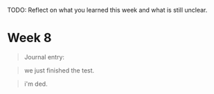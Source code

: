 TODO: Reflect on what you learned this week and what is still unclear.

# Week 8

> Journal entry:

> we just finished the test.

> i'm ded.
